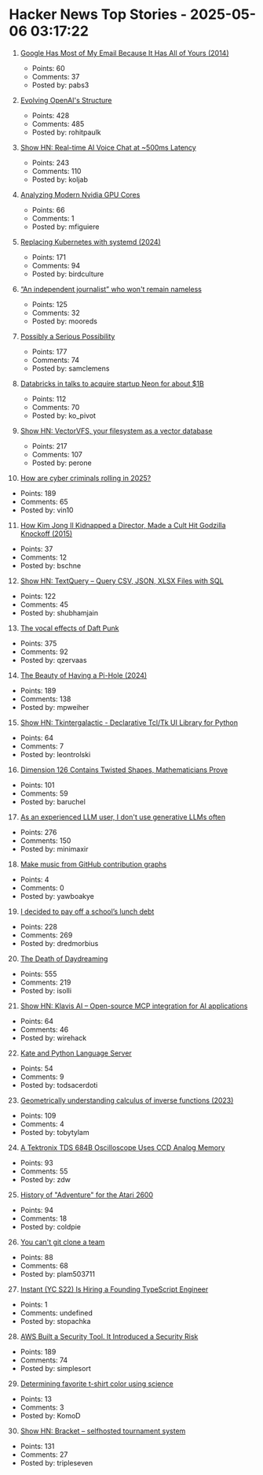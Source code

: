 # Hacker News Top Stories - 2025-05-06 03:17:22

1. [Google Has Most of My Email Because It Has All of Yours (2014)](https://mako.cc/copyrighteous/google-has-most-of-my-email-because-it-has-all-of-yours)
   - Points: 60
   - Comments: 37
   - Posted by: pabs3

2. [Evolving OpenAI's Structure](https://openai.com/index/evolving-our-structure/)
   - Points: 428
   - Comments: 485
   - Posted by: rohitpaulk

3. [Show HN: Real-time AI Voice Chat at ~500ms Latency](https://github.com/KoljaB/RealtimeVoiceChat)
   - Points: 243
   - Comments: 110
   - Posted by: koljab

4. [Analyzing Modern Nvidia GPU Cores](https://arxiv.org/abs/2503.20481)
   - Points: 66
   - Comments: 1
   - Posted by: mfiguiere

5. [Replacing Kubernetes with systemd (2024)](https://blog.yaakov.online/replacing-kubernetes-with-systemd/)
   - Points: 171
   - Comments: 94
   - Posted by: birdculture

6. [“An independent journalist” who won't remain nameless](https://www.thehandbasket.co/p/independent-journalism-legacy-media-credit)
   - Points: 125
   - Comments: 32
   - Posted by: mooreds

7. [Possibly a Serious Possibility](https://kucharski.substack.com/p/possibly-a-serious-possibility)
   - Points: 177
   - Comments: 74
   - Posted by: samclemens

8. [Databricks in talks to acquire startup Neon for about $1B](https://www.upstartsmedia.com/p/scoop-databricks-talks-to-acquire-neon)
   - Points: 112
   - Comments: 70
   - Posted by: ko_pivot

9. [Show HN: VectorVFS, your filesystem as a vector database](https://vectorvfs.readthedocs.io/en/latest/)
   - Points: 217
   - Comments: 107
   - Posted by: perone

10. [How are cyber criminals rolling in 2025?](https://vin01.github.io/piptagole/cybcecrime/security/cybersecurity/2025/05/05/state-cyber-security.html)
   - Points: 189
   - Comments: 65
   - Posted by: vin10

11. [How Kim Jong Il Kidnapped a Director, Made a Cult Hit Godzilla Knockoff (2015)](https://www.vanityfair.com/hollywood/2015/04/pulgasari-north-korea-cult-hit)
   - Points: 37
   - Comments: 12
   - Posted by: bschne

12. [Show HN: TextQuery – Query CSV, JSON, XLSX Files with SQL](https://textquery.app/)
   - Points: 122
   - Comments: 45
   - Posted by: shubhamjain

13. [The vocal effects of Daft Punk](https://bjango.com/articles/daftpunkvocaleffects/)
   - Points: 375
   - Comments: 92
   - Posted by: qzervaas

14. [The Beauty of Having a Pi-Hole (2024)](https://den.dev/blog/pihole/)
   - Points: 189
   - Comments: 138
   - Posted by: mpweiher

15. [Show HN: Tkintergalactic - Declarative Tcl/Tk UI Library for Python](https://github.com/leontrolski/tkintergalactic)
   - Points: 64
   - Comments: 7
   - Posted by: leontrolski

16. [Dimension 126 Contains Twisted Shapes, Mathematicians Prove](https://www.quantamagazine.org/dimension-126-contains-strangely-twisted-shapes-mathematicians-prove-20250505/)
   - Points: 101
   - Comments: 59
   - Posted by: baruchel

17. [As an experienced LLM user, I don't use generative LLMs often](https://minimaxir.com/2025/05/llm-use/)
   - Points: 276
   - Comments: 150
   - Posted by: minimaxir

18. [Make music from GitHub contribution graphs](https://ayitey.me/git-tunes)
   - Points: 4
   - Comments: 0
   - Posted by: yawboakye

19. [I decided to pay off a school’s lunch debt](https://www.huffpost.com/entry/utah-school-lunch-debt-relief-free-student-meals_n_681258fbe4b03207b5ba49fa)
   - Points: 228
   - Comments: 269
   - Posted by: dredmorbius

20. [The Death of Daydreaming](https://www.afterbabel.com/p/on-the-death-of-daydreaming)
   - Points: 555
   - Comments: 219
   - Posted by: isolli

21. [Show HN: Klavis AI – Open-source MCP integration for AI applications](https://github.com/Klavis-AI/klavis)
   - Points: 64
   - Comments: 46
   - Posted by: wirehack

22. [Kate and Python Language Server](https://akselmo.dev/posts/kate-python-lsp/)
   - Points: 54
   - Comments: 9
   - Posted by: todsacerdoti

23. [Geometrically understanding calculus of inverse functions (2023)](https://tobylam.xyz/2023/11/27/inverse-functions-legendre-part-1)
   - Points: 109
   - Comments: 4
   - Posted by: tobytylam

24. [A Tektronix TDS 684B Oscilloscope Uses CCD Analog Memory](https://tomverbeure.github.io/2025/05/04/TDS684B-CCD-Memory.html)
   - Points: 93
   - Comments: 55
   - Posted by: zdw

25. [History of "Adventure" for the Atari 2600](https://www.atariarchive.org/blog/adventure-march-1980/)
   - Points: 94
   - Comments: 18
   - Posted by: coldpie

26. [You can't git clone a team](https://virtualize.sh/blog/you-cant-git-clone-a-team/)
   - Points: 88
   - Comments: 68
   - Posted by: plam503711

27. [Instant (YC S22) Is Hiring a Founding TypeScript Engineer](https://www.instantdb.com/hiring/ts-hacker)
   - Points: 1
   - Comments: undefined
   - Posted by: stopachka

28. [AWS Built a Security Tool. It Introduced a Security Risk](https://www.token.security/blog/aws-built-a-security-tool-it-introduced-a-security-risk)
   - Points: 189
   - Comments: 74
   - Posted by: simplesort

29. [Determining favorite t-shirt color using science](https://ostwilkens.se/blog/determining-favorite-shirt-color)
   - Points: 13
   - Comments: 3
   - Posted by: KomoD

30. [Show HN: Bracket – selfhosted tournament system](https://github.com/evroon/bracket)
   - Points: 131
   - Comments: 27
   - Posted by: tripleseven

